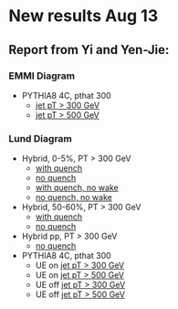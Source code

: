 # New results Aug 13

## Report from Yi and Yen-Jie:
### EMMI Diagram
   * PYTHIA8 4C, pthat 300
      * [jet pT > 300 GeV](yi-yenjie/EMMI_Pythia8_Dijet_4C_UE_Pthat300_Jet300.pdf)
      * [jet pT > 500 GeV](yi-yenjie/EMMI_Pythia8_Dijet_4C_UE_Pthat300_Jet500.pdf)

### Lund Diagram
   * Hybrid, 0-5%, PT > 300 GeV
      * [with quench](yi-yenjie/HybridLund_lhc_502_05_dijet_300_kappa0p404.pdf)
      * [no quench](yi-yenjie/HybridLund_lhc_502_05_dijet_300_noquench.pdf)
      * [with quench, no wake](yi-yenjie/HybridNoWakeLund_05_dijet_300.pdf)
      * [no quench, no wake](yi-yenjie/HybridNoWakeLund_05_dijet_300_NoQuench.pdf)
   * Hybrid, 50-60%, PT > 300 GeV
      * [with quench](yi-yenjie/HybridLund_lhc_502_5060_dijet_300_kappa0p404.pdf)
      * [no quench](yi-yenjie/HybridLund_lhc_502_5060_dijet_300_noquench.pdf)
   * Hybrid pp, PT > 300 GeV
      * [no quench](yi-yenjie/HybridLund_lhc_502_pp_dijet_300_kappa0p404_ManualRun.pdf)
   * PYTHIA8 4C, pthat 300
      * UE on [jet pT > 300 GeV](yi-yenjie/Lund_Pythia_pthat300_s5.02TeV_UEon_Tune4C_jetPt300.pdf)
      * UE on [jet pT > 500 GeV](yi-yenjie/Lund_Pythia_pthat300_s5.02TeV_UEon_Tune4C_jetPt500.pdf)
      * UE off [jet pT > 300 GeV](yi-yenjie/Lund_Pythia_pthat300_s5.02TeV_UEoff_Tune4C_jetPt300.pdf)
      * UE off [jet pT > 500 GeV](yi-yenjie/Lund_Pythia_pthat300_s5.02TeV_UEoff_Tune4C_jetPt500.pdf)

